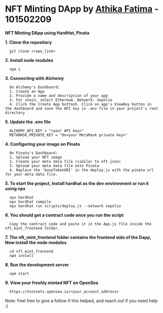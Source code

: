 # NFT Minting DApp by <a href="https://www.linkedin.com/in/athika-fatima/"> Athika Fatima</a> - 101502209

**NFT Minting DApp using HardHat, Pinata**

**1. Clone the repository**

      git clone <repo_link>

**2. Install node modules**

      npm i

**3. Connecting with Alchemy**

      On Alchemy's Dashboard:
      1. Create an App
      2. Provide a name and description of your app
      3. For chain, select Ethereum, Network: Sepolia
      4. Click the Create App button5. Click on app's ViewKey button in the dashboard and save the API key in .env file in your project's root directory

**5. Update the .env file**

      ALCHEMY_API_KEY = "<your API key>"
      METAMASK_PRIVATE_KEY = "0x<your MetaMask private key>"

**4. Configuring your image on Pinata**

      On Pinata's Dashboard:
      1. Upload your NFT image
      2. Create your meta data file (similar to nft.json)
      3. Upload your meta data file onto Pinata
      4. Replace the 'baseTokenURI' in the deploy.js with the pinata url for your meta data file.

**5. To start the project, Install hardhat as the dev environment or run it using npx**

      npx hardhat
      npx hardhat compile
      npx hardhat run scripts/deploy.js --network sepolia

**6. You should get a contract code once you run the script**

      Copy the contract code and paste it in the App.js file inside the nft_mint_frontend folder.

**7. The nft_mint_frontend folder contains the frontend side of the Dapp, Now install the node modules**

      cd nft_mint_frontend
      npm install

**8. Run the development server**

      npm start

**9. View your freshly minted NFT on OpenSea**

      https://testnets.opensea.io/<your_account_address>

Note: Feel free to give a follow if this helped, and reach out if you need help :)
